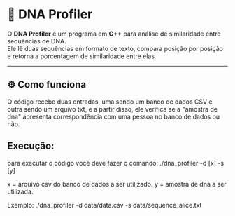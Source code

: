 # 🧬 DNA Profiler

O **DNA Profiler** é um programa em **C++** para análise de similaridade entre sequências de DNA.  
Ele lê duas sequências em formato de texto, compara posição por posição e retorna a porcentagem de similaridade entre elas.

---

## ⚙️ Como funciona

 O código recebe duas entradas, uma sendo um banco de dados CSV e outra sendo um arquivo txt, e a partir disso, ele verifica se a "amostra de dna" apresenta correspondência com uma pessoa no banco de dados ou não.

## Execução:

para executar o código você deve fazer o comando: ./dna_profiler -d [x] -s [y]

x = arquivo csv do banco de dados a ser utilizado.
y = amostra de dna a ser utilizada.

Exemplo: ./dna_profiler -d data/data.csv -s data/sequence_alice.txt
